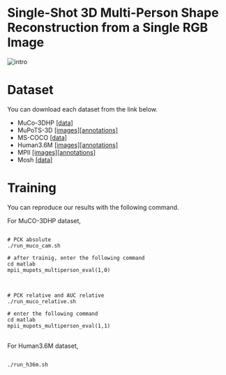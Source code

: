 # Single-Shot 3D Multi-Person Shape Reconstruction from a Single RGB Image
![intro](https://user-images.githubusercontent.com/54994917/86558019-13b5ca00-bf93-11ea-8cce-774922044407.JPG)


# Dataset
You can download each dataset from the link below. 
* MuCo-3DHP [[data]](https://github.com/mks0601/3DMPPE_POSENET_RELEASE)
* MuPoTS-3D [[images]](http://gvv.mpi-inf.mpg.de/projects/SingleShotMultiPerson/)[[annotations]](https://github.com/mks0601/3DMPPE_POSENET_RELEASE)
* MS-COCO [[data]](https://cocodataset.org/#home)
* Human3.6M [[images]](https://github.com/mks0601/3DMPPE_POSENET_RELEASE)[[annotations]](https://drive.google.com/drive/folders/189iL4dzAhaBq6TSa5NWv7Au_2heh_dsq?usp=sharing)
* MPII [[images]](http://human-pose.mpi-inf.mpg.de/)[[annotations]](https://drive.google.com/file/d/1LiCTqfe0A0kdvNpd8YUVQrreqevfL14d/view?usp=sharing)
* Mosh [[data]](https://drive.google.com/file/d/1c0R20yQv-HXhKW7mVmguC8Nfz9IPak-_/view?usp=sharing)

# Training
You can reproduce our results with the following command.

For MuCO-3DHP dataset,
<pre>
<code>
# PCK absolute
./run_muco_cam.sh

# after trainig, enter the following command
cd matlab
mpii_mupots_multiperson_eval(1,0)
</code>
</pre>

<pre>
<code>
# PCK relative and AUC relative
./run_muco_relative.sh

# enter the following command
cd matlab
mpii_mupots_multiperson_eval(1,1)
</code>
</pre>

For Human3.6M dataset,
<pre>
<code>
./run_h36m.sh
</code>
</pre>


